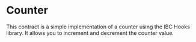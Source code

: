 # Counter

This contract is a simple implementation of a counter using the IBC Hooks library. It allows you to increment and decrement the counter value.
